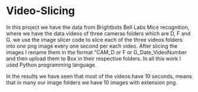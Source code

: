 # Video-Slicing

In this project we have the data from Brightbots Bell Labs Mice recognition, where we have the data videos of three cameras folders which are D, F and G. we use the image slicer code to slice each of the three videos folders into one png image every one second per each video. After slicing the images I rename them in the format “CAM_D or F or G_Date_VideoNumber and then upload them to Box in their respective folders. In all this work I used Python programming language.

In the results we have seen that most of the videos have 10 seconds, means that in many our image folders we have 10 images with extension png.
